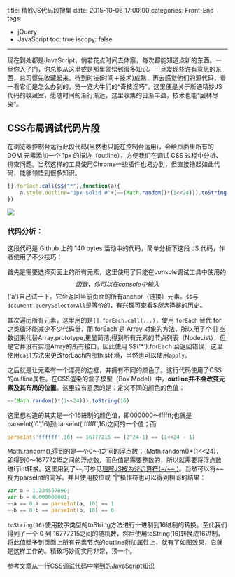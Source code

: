 title: 精妙JS代码段搜集
date: 2015-10-06 17:00:00
categories: Front-End
tags:
- jQuery
- JavaScript
toc: true
iscopy: false
---

现在到处都是JavaScript，倘若花点时间去体察，每次都能知道点新的东西。一旦你入了门，你总能从这里或是那里领悟到很多知识。一旦发现些许有意思的东西，总习惯先收藏起来。待到时技(时间＋技术)成熟，再去感觉他们的源代码，看一看它们是怎么办到的，览一览大牛们的“奇技淫巧”。这里便是关于所遇精妙JS代码的收藏室，愿随时间的渐行渐远，这里收集的日渐丰盈，技术也能“层林尽染”。

<!-- more -->

## __CSS布局调试代码片段__
在浏览器控制台运行此段代码(当然也只能在控制台运用)，会给页面里所有的 DOM 元素添加一个 1px 的描边（outline），方便我们在调试 CSS 过程中分析、排查问题。当然这样的工具使用Chrome一些插件也易办到，但直接撸起如此代码，能够领悟到很多知识。
```js
[].forEach.call($$("*"),function(a){
    a.style.outline="1px solid #"+(~~(Math.random()*(1<<24))).toString(16);
})
```

![](http://www.jeffjade.com/img/css/console-css-outline.png)

### __代码分析：__
这段代码是 Github 上的 140 bytes 活动中的代码，简单分析下这段 JS 代码，作者使用了不少技巧：

首先是需要选择页面上的所有元素，这里使用了只能在console调试工具中使用的$$函数，你可以在console中输入$$('a')自己试一下。它会返回当前页面的所有anchor（链接）元素。`$$`与`document.querySelectorAll`是等价的，有兴趣可查看[$$和$选择器的历史](http://ourjs.com/detail/54ab768a5695544119000007)。

其次遍历所有元素，这里用的是`[].forEach.call(...)`，使用 `forEach` 替代 for 之类循环能减少不少代码量，而 forEach 是 Array 对象的方法，所以用了个 [] 空数组来代替Array.prototype,更显简洁;得到所有元素的节点列表（NodeList），但是它并没有实现Array的所有接口，因此使用 $$('*').forEach 会返回错误，这里使用`call`方法来更改forEach内部this环境，当然也可以使用`apply`。

之后就是让元素有一个漂亮的边框，并拥有不同的颜色了。这行代码使用了CSS的outline属性。在CSS渲染的盒子模型（Box Model）中，__outline并不会改变元素及其布局的位置__。这里较有意思的是：定义不同的颜色的色值：
```js
~~(Math.random()*(1<<24))).toString(16)
```
这里想构造的其实是一个16进制的颜色值，即000000～ffffff;也就是parseInt('0',16)到parseInt('ffffff',16)之间的一个值；而
```js
parseInt('ffffff',16) == 16777215 == (2^24-1) == (1<<24 - 1)
```
Math.random(),得到的是一个0～1之间的浮点数；(Math.random()*(1<<24)，即得到0～16777215之间的浮点数，而色值是需要整数的，所以就需要将浮点数进行int转换。这里用到了`~~`,可参见[理解JS按为非运算符(~/~~ )](http://www.jeffjade.com/2015/05/31/2015-05-31-javascript-operational－symbol/)。当然可以将~~视为parseInt的简写。并且使用按位或 "|"操作符也可以得到相同的结果：

```js
var a = 1.234567890;
var b = 0.000000001;
~~a == 0|a == parseInt(a, 10) == 1
~~b == 0|b == parseInt(b, 10) == 0
```

`toString(16)`使用数字类型的toString方法进行十进制到16进制的转换。至此我们得到了一个 0 到 16777215之间的随机数，然后使用toString(16)转换成16进制，将此值赋予到页面上所有元素节点的outline附加属性上，就有了如图效果，它就是这样工作的。精致巧妙而实用非常，顶一个。

参考文章[从一行CSS调试代码中学到的JavaScript知识](http://ourjs.com/detail/54be0a98232227083e000012)
